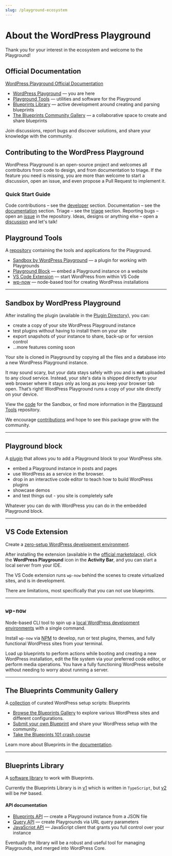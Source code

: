 ```yaml
---
slug: /playground-ecosystem
---
```


# About the WordPress Playground

Thank you for your interest in the ecosystem and welcome to the Playground!

## Official Documentation
[WordPress Playground Official Documentation](https://wordpress.github.io/wordpress-playground/)
- [WordPress Playground](https://github.com/WordPress/wordpress-playground/) — you are here
- [Playground Tools](https://github.com/WordPress/playground-tools/) — utilities and software for the Playground
- [Blueprints Library](https://github.com/WordPress/blueprints-library/) — active development around creating and parsing blueprints
- [The Blueprints Community Gallery](https://github.com/WordPress/blueprints/) — a collaborative space to create and share blueprints

Join discussions, report bugs and discover solutions, and share your knowledge with the community.

## Contributing to the WordPress Playground
WordPress Playground is an open-source project and welcomes all contributors from code to design, and from documentation to triage. If the feature you need is missing, you are more than welcome to start a discussion, open an issue, and even propose a Pull Request to implement it.

### Quick Start Guide 

Code contributions – see the [developer](https://wordpress.github.io/wordpress-playground/docs/contributing/code) section.
Documentation – see the [documentation](https://wordpress.github.io/wordpress-playground/docs/contributing/documentation) section.
Triage – see the [triage](https://wordpress.github.io/wordpress-playground/docs/contributing/publishing) section.
Reporting bugs – open an [issue](https://github.com/WordPress/wordpress-playground/issues/new) in the repository.
Ideas, designs or anything else – open a [discussion](https://github.com/WordPress/wordpress-playground/discussions) and let's talk!

## Playground Tools

A [repository](https://github.com/WordPress/playground-tools) containing the tools and applications for the Playground.
- [Sandbox by WordPress Playground](https://github.com/WordPress/playground-tools/blob/trunk/packages/playground) — a plugin for working with Playgrounds
- [Playground Block](https://github.com/WordPress/playground-tools/blob/trunk/packages/wordpress-playground-block) — embed a Playground instance on a website
- [VS Code Extension](https://github.com/WordPress/playground-tools/blob/trunk/packages/vscode-extension) — start WordPress from within VS Code
- [wp-now](https://github.com/WordPress/playground-tools/blob/trunk/packages/wp-now) — node-based tool for creating WordPress installations

---

## Sandbox by WordPress Playground
After installing the plugin (available in the [Plugin Directory](https://wordpress.org/plugins/playground)), you can:
* create a copy of your site WordPress Playground instance
* test plugins without having to install them on your site
* export snapshots of your instance to share, back-up or for version control
* ...more features coming soon

Your site is cloned in Playground by copying all the files and a database into a new WordPress Playground instance. 

It may sound scary, but your data stays safely with you and is **not** uploaded to any cloud service. Instead, your site's data is shipped directly to your web browser where it stays only as long as you keep your browser tab open. That’s right! WordPress Playground runs a copy of your site directly on your device.

View the [code](https://github.com/WordPress/playground-tools/tree/trunk/packages/playground) for the Sandbox, or find more information in the [Playground Tools](https://github.com/WordPress/playground-tools) repository.

We encourage [contributions](https://github.com/WordPress/playground-tools/blob/trunk/CONTRIBUTING.md) and hope to see this package grow with the community.

---

## Playground block
A [plugin](https://wordpress.org/plugins/interactive-code-block/) that allows you to add a Playground block to your WordPress site.

- embed a Playground instance in posts and pages
- use WordPress as a service in the browser.
- drop in an interactive code editor to teach how to build WordPress plugins
- showcase demos
- and test things out - you site is completely safe 

Whatever you can do with WordPress you can do in the embedded Playground block.

---

## VS Code Extension

Create a [zero-setup WordPress development environment](https://wordpress.github.io/wordpress-playground/local-development/vscode-extension).

After installing the extension (available in the [official marketplace](https://marketplace.visualstudio.com/items?itemName=WordPressPlayground.wordpress-playground)), click the **WordPress Playground** icon in the **Activity Bar**, and you can start a local server from your IDE.

The VS Code extension runs `wp-now` behind the scenes to create virtualized sites, and is in development.

There are limitations, most specifically that you can not use blueprints.

---

## `wp-now` 

Node-based CLI tool to spin up a [local WordPress development environments](https://wordpress.github.io/wordpress-playground/local-development/wp-now) with a single command.

Install `wp-now` via [NPM](https://www.npmjs.com/package/@wp-now/wp-now) to develop, run or test plugins, themes, and fully functional WordPress sites from your terminal. 

Load up blueprints to perform actions while booting and creating a new WordPress installation, edit the file system via your preferred code editor, or perform media operations. You have a fully functioning WordPress website without needing to worry about running a server.

---

## The Blueprints Community Gallery

A [collection](https://github.com/WordPress/blueprints) of curated WordPress setup scripts: Blueprints
- [Browse the Blueprints Gallery](https://github.com/WordPress/blueprints/blob/trunk/GALLERY.md) to explore various WordPress sites and different configurations.
- [Submit your own Blueprint](https://github.com/WordPress/blueprints/blob/trunk/CONTRIBUTING.md) and share your WordPress setup with the community.
- [Take the Blueprints 101 crash course](https://github.com/WordPress/blueprints/blob/trunk/docs/index.md)

Learn more about Blueprints in the [documentation](https://wordpress.github.io/wordpress-playground/blueprints-api/index).

---

## Blueprints Library
A [software library](https://github.com/WordPress/blueprints/) to work with Blueprints.

Currently the Blueprints Library is in [v1](https://github.com/WordPress/blueprints-library) which is written in `TypeScript`, but [v2](https://github.com/WordPress/blueprints/issues/6) will be `PHP` based.

#### API documentation
- [Blueprints API](https://wordpress.github.io/wordpress-playground/blueprints-api/index) — create a Playground instance from a JSON file
- [Query API](https://wordpress.github.io/wordpress-playground/query-api) — create Playgrounds via URL query parameters
- [JavaScript API](https://wordpress.github.io/wordpress-playground/javascript-api/index) — JavaScript client that grants you full control over your instance

Eventually the library will be a robust and useful tool for managing Playgrounds, and merged into WordPress Core.